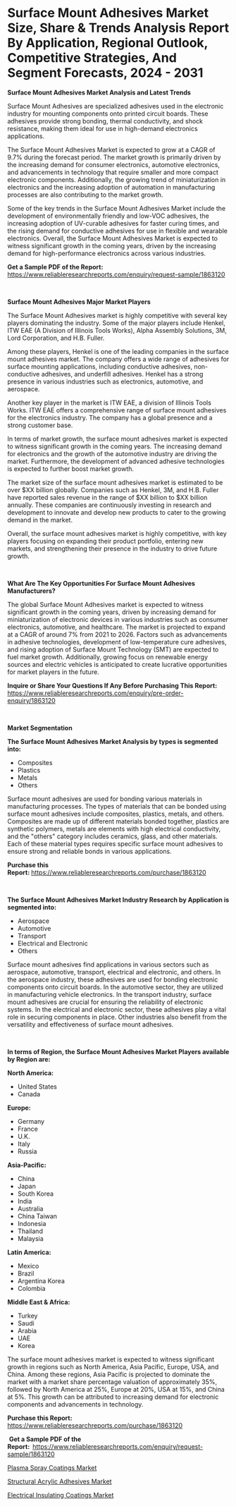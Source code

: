 <p><h1>Surface Mount Adhesives Market Size, Share & Trends Analysis Report By Application, Regional Outlook, Competitive Strategies, And Segment Forecasts, 2024 - 2031</h1></p><p><strong>Surface Mount Adhesives Market Analysis and Latest Trends</strong></p>
<p><p>Surface Mount Adhesives are specialized adhesives used in the electronic industry for mounting components onto printed circuit boards. These adhesives provide strong bonding, thermal conductivity, and shock resistance, making them ideal for use in high-demand electronics applications.</p><p>The Surface Mount Adhesives Market is expected to grow at a CAGR of 9.7% during the forecast period. The market growth is primarily driven by the increasing demand for consumer electronics, automotive electronics, and advancements in technology that require smaller and more compact electronic components. Additionally, the growing trend of miniaturization in electronics and the increasing adoption of automation in manufacturing processes are also contributing to the market growth.</p><p>Some of the key trends in the Surface Mount Adhesives Market include the development of environmentally friendly and low-VOC adhesives, the increasing adoption of UV-curable adhesives for faster curing times, and the rising demand for conductive adhesives for use in flexible and wearable electronics. Overall, the Surface Mount Adhesives Market is expected to witness significant growth in the coming years, driven by the increasing demand for high-performance electronics across various industries.</p></p>
<p><strong>Get a Sample PDF of the Report:&nbsp;</strong> <a href="https://www.reliableresearchreports.com/enquiry/request-sample/1863120">https://www.reliableresearchreports.com/enquiry/request-sample/1863120</a></p>
<p>&nbsp;</p>
<p><strong>Surface Mount Adhesives Major Market Players</strong></p>
<p><p>The Surface Mount Adhesives market is highly competitive with several key players dominating the industry. Some of the major players include Henkel, ITW EAE (A Division of Illinois Tools Works), Alpha Assembly Solutions, 3M, Lord Corporation, and H.B. Fuller.</p><p>Among these players, Henkel is one of the leading companies in the surface mount adhesives market. The company offers a wide range of adhesives for surface mounting applications, including conductive adhesives, non-conductive adhesives, and underfill adhesives. Henkel has a strong presence in various industries such as electronics, automotive, and aerospace.</p><p>Another key player in the market is ITW EAE, a division of Illinois Tools Works. ITW EAE offers a comprehensive range of surface mount adhesives for the electronics industry. The company has a global presence and a strong customer base.</p><p>In terms of market growth, the surface mount adhesives market is expected to witness significant growth in the coming years. The increasing demand for electronics and the growth of the automotive industry are driving the market. Furthermore, the development of advanced adhesive technologies is expected to further boost market growth.</p><p>The market size of the surface mount adhesives market is estimated to be over $XX billion globally. Companies such as Henkel, 3M, and H.B. Fuller have reported sales revenue in the range of $XX billion to $XX billion annually. These companies are continuously investing in research and development to innovate and develop new products to cater to the growing demand in the market.</p><p>Overall, the surface mount adhesives market is highly competitive, with key players focusing on expanding their product portfolio, entering new markets, and strengthening their presence in the industry to drive future growth.</p></p>
<p>&nbsp;</p>
<p><strong>What Are The Key Opportunities For Surface Mount Adhesives Manufacturers?</strong></p>
<p><p>The global Surface Mount Adhesives market is expected to witness significant growth in the coming years, driven by increasing demand for miniaturization of electronic devices in various industries such as consumer electronics, automotive, and healthcare. The market is projected to expand at a CAGR of around 7% from 2021 to 2026. Factors such as advancements in adhesive technologies, development of low-temperature cure adhesives, and rising adoption of Surface Mount Technology (SMT) are expected to fuel market growth. Additionally, growing focus on renewable energy sources and electric vehicles is anticipated to create lucrative opportunities for market players in the future.</p></p>
<p><strong>Inquire or Share Your Questions If Any Before Purchasing This Report:</strong> <a href="https://www.reliableresearchreports.com/enquiry/pre-order-enquiry/1863120">https://www.reliableresearchreports.com/enquiry/pre-order-enquiry/1863120</a></p>
<p>&nbsp;</p>
<p><strong>Market Segmentation</strong></p>
<p><strong>The Surface Mount Adhesives Market Analysis by types is segmented into:</strong></p>
<p><ul><li>Composites</li><li>Plastics</li><li>Metals</li><li>Others</li></ul></p>
<p><p>Surface mount adhesives are used for bonding various materials in manufacturing processes. The types of materials that can be bonded using surface mount adhesives include composites, plastics, metals, and others. Composites are made up of different materials bonded together, plastics are synthetic polymers, metals are elements with high electrical conductivity, and the "others" category includes ceramics, glass, and other materials. Each of these material types requires specific surface mount adhesives to ensure strong and reliable bonds in various applications.</p></p>
<p><strong>Purchase this Report:&nbsp;</strong><a href="https://www.reliableresearchreports.com/purchase/1863120">https://www.reliableresearchreports.com/purchase/1863120</a></p>
<p>&nbsp;</p>
<p><strong>The Surface Mount Adhesives Market Industry Research by Application is segmented into:</strong></p>
<p><ul><li>Aerospace</li><li>Automotive</li><li>Transport</li><li>Electrical and Electronic</li><li>Others</li></ul></p>
<p><p>Surface mount adhesives find applications in various sectors such as aerospace, automotive, transport, electrical and electronic, and others. In the aerospace industry, these adhesives are used for bonding electronic components onto circuit boards. In the automotive sector, they are utilized in manufacturing vehicle electronics. In the transport industry, surface mount adhesives are crucial for ensuring the reliability of electronic systems. In the electrical and electronic sector, these adhesives play a vital role in securing components in place. Other industries also benefit from the versatility and effectiveness of surface mount adhesives.</p></p>
<p>&nbsp;</p>
<p><strong>In terms of Region, the Surface Mount Adhesives Market Players available by Region are:</strong></p>
<p>
    <p> <strong> North America: </strong>
        <ul>
            <li>United States</li>
            <li>Canada</li>
        </ul>
        </p> 
    <p> <strong> Europe: </strong>
        <ul>
            <li>Germany</li>
            <li>France</li>
            <li>U.K.</li>
            <li>Italy</li>
            <li>Russia</li>
        </ul>
        </p> 
    <p> <strong> Asia-Pacific: </strong>
        <ul>
            <li>China</li>
            <li>Japan</li>
            <li>South Korea</li>
            <li>India</li>
            <li>Australia</li>
            <li>China Taiwan</li>
            <li>Indonesia</li>
            <li>Thailand</li>
            <li>Malaysia</li>
        </ul>
        </p> 
    <p> <strong> Latin America: </strong>
        <ul>
            <li>Mexico</li>
            <li>Brazil</li>
            <li>Argentina Korea</li>
            <li>Colombia</li>
        </ul>
        </p> 
    <p> <strong> Middle East & Africa: </strong>
        <ul>
            <li>Turkey</li>
            <li>Saudi</li>
            <li>Arabia</li>
            <li>UAE</li>
            <li>Korea</li>
        </ul>
    </p>
    </p>
<p><p>The surface mount adhesives market is expected to witness significant growth in regions such as North America, Asia Pacific, Europe, USA, and China. Among these regions, Asia Pacific is projected to dominate the market with a market share percentage valuation of approximately 35%, followed by North America at 25%, Europe at 20%, USA at 15%, and China at 5%. This growth can be attributed to increasing demand for electronic components and advancements in technology.</p></p>
<p><strong>Purchase this Report: </strong><a href="https://www.reliableresearchreports.com/purchase/1863120">https://www.reliableresearchreports.com/purchase/1863120</a></p>
<p>&nbsp;<strong>Get a Sample PDF of the Report:&nbsp;&nbsp;</strong><a href="https://www.reliableresearchreports.com/enquiry/request-sample/1863120">https://www.reliableresearchreports.com/enquiry/request-sample/1863120</a></p>
<p><strong></strong></p>
<p><p><a href="https://github.com/dx0328/Market-Research-Report-List-1/blob/main/plasma-spray-coatings-market.md">Plasma Spray Coatings Market</a></p><p><a href="https://github.com/Glendatilghmankmgz0rbhwpy/Market-Research-Report-List-1/blob/main/structural-acrylic-adhesives-market.md">Structural Acrylic Adhesives Market</a></p><p><a href="https://github.com/juancolorado15/Market-Research-Report-List-1/blob/main/electrical-insulating-coatings-market.md">Electrical Insulating Coatings Market</a></p></p>